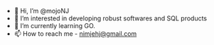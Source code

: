 - 👋 Hi, I’m @mojoNJ
- 👀 I’m interested in developing robust softwares and SQL products
- 🌱 I’m currently learning GO.
- 📫 How to reach me - nimjehj@gmail.com

